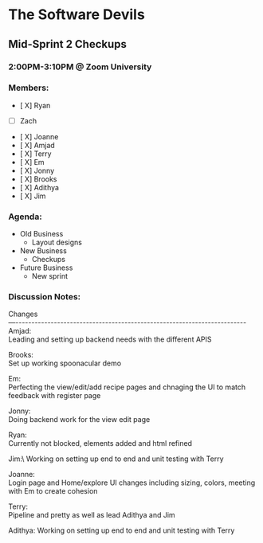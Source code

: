 # The Software Devils
## Mid-Sprint 2 Checkups
### 2:00PM-3:10PM @ Zoom University

### Members:
- [ X] Ryan
- [  ] Zach 
- [ X] Joanne
- [ X] Amjad
- [ X] Terry
- [ X] Em
- [ X] Jonny
- [ X] Brooks
- [ X] Adithya
- [ X] Jim

### Agenda:
- Old Business 
  - Layout designs
- New Business
  - Checkups
- Future Business
  - New sprint
### Discussion Notes:
Changes\
—------------------------------------------------------------------------\
Amjad:\
Leading and setting up backend needs with the different APIS

Brooks:\
Set up working spoonacular demo 

Em:\
Perfecting the view/edit/add recipe pages and chnaging the UI to match feedback with register page

Jonny:\
Doing backend work for the view edit page

Ryan:\
Currently not blocked, elements added and html refined

Jim:\ 
Working on setting up end to end and unit testing with Terry

Joanne:\
Login page and Home/explore UI changes including sizing, colors, meeting with Em to create cohesion

Terry:\
Pipeline and pretty as well as lead Adithya and Jim

Adithya:
Working on setting up end to end and unit testing with Terry





